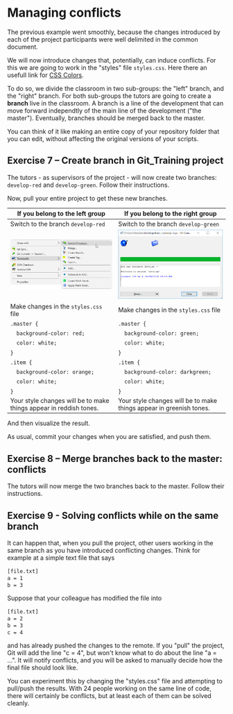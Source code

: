 # Managing conflicts

The previous example went smoothly, because the changes introduced by each of the project participants were well delimited in the common document.

We will now introduce changes that, potentially, can induce conflicts. For this we are going to work in the "styles" file `styles.css`. Here there an usefull link for [CSS Colors](https://www.w3schools.com/cssref/css_colors.asp). 

To do so, we divide the classroom in two sub-groups: the "left" branch, and the "right" branch. For both sub-groups the tutors are going to create a **branch** live in the classroom. A branch is a line of the development that can move forward independtly of the main line of the development ("the master"). Eventually, branches should be merged back to the master.

You can think of it like making an entire copy of your repository folder that you can edit, without affecting the original versions of your scripts.

## Exercise 7 – Create branch in Git_Training project

The tutors - as supervisors of the project - will now create two branches: `develop-red` and `develop-green`. Follow their instructions.

Now, pull your entire project to get these new branches.

| If you belong to the left group | If you belong to the right group 
| -------- | -------- |
| Switch to the branch `develop-red` | Switch to the branch `develop-green` | 
| ![Git-Bash-16.png](https://github.com/fmassonn/Git_Training/raw/master/resources/16.png) | ![Git-Bash-18.png](https://github.com/fmassonn/Git_Training/raw/master/resources/18.png) |
| Make changes in the `styles.css` file | Make changes in the `styles.css` file |
| `.master {` | `.master {` |
| `  background-color: red;` | `  background-color: green;` |
| `  color: white;` | `  color: white;` |
| `}` | `}` |
| `.item {` | `.item {` |
| `  background-color: orange;` | `  background-color: darkgreen;` |
| `  color: white;` | `  color: white;` |
| `}` | `}` |
| Your style changes will be to make things appear in reddish tones. | Your style changes will be to make things appear in greenish tones. |

And then visualize the result.

As usual, commit your changes when you are satisfied, and push them.


## Exercise 8 – Merge branches back to the master: conflicts

The tutors will now merge the two branches back to the master. Follow their instructions.

## Exercise 9 - Solving conflicts while on the same branch
It can happen that, when you pull the project, other users working in the same branch as you have introduced conflicting changes. Think for example at a simple text file that says
```
[file.txt]
a = 1
b = 3
```

Suppose that your colleague has modified the file into 
```
[file.txt]
a = 2
b = 3
c = 4
```
and has already pushed the changes to the remote. If you "pull" the project, Git will add the line "c = 4", but won't know what to do about the line "a = ...". It will notify conflicts, and you will be asked to manually decide how the final file should look like.

You can experiment this by changing the "styles.css" file and attempting to pull/push the results. With 24 people working on the same line of code, there will certainly be conflicts, but at least each of them can be solved cleanly.
